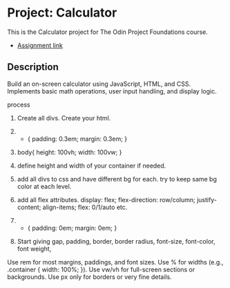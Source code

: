 # Project: Calculator

This is the Calculator project for The Odin Project Foundations course.

- [Assignment link](https://www.theodinproject.com/lessons/foundations-calculator)

## Description

Build an on-screen calculator using JavaScript, HTML, and CSS. Implements basic math operations, user input handling, and display logic.

process
1. Create all divs. Create your html.

1. * {
    padding: 0.3em;
    margin: 0.3em;
}

1. body{
    height: 100vh;
    width: 100vw;
}

1. define height and width of your container if needed.

1. add all divs to css and have different bg for each. try to keep same bg color at each level.

1. add all flex attributes. display: flex; flex-direction: row/column; justify-content; align-items; flex: 0/1/auto etc.

1. * {
    padding: 0em;
    margin: 0em;
}

1. Start giving gap, padding, border, border radius, font-size, font-color, font weight,

Use rem for most margins, paddings, and font sizes.
Use % for widths (e.g., .container { width: 100%; }).
Use vw/vh for full-screen sections or backgrounds.
Use px only for borders or very fine details.